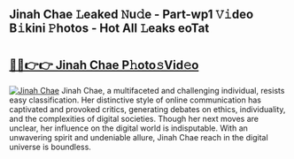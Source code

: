## Jinah Chae 𝙻eaked 𝙽u𝚍e - Part-wp1 𝚅𝚒deo B𝚒kini 𝙿hotos - Hot All 𝙻eaks eoTat

# <h2><a href="http://ld75s0a.urlbe.top/?page=Jinah+Chae">🔗🔗👉👉 Jinah Chae P𝚑oto𝚜Vid𝚎o</a></h2>

[![Jinah Chae](https://i.imgur.com/eBuTRDB.gif)](http://ld75s0a.urlbe.top/?page=Jinah+Chae)
Jinah Chae, a multifaceted and challenging individual, resists easy classification. Her distinctive style of online communication has captivated and provoked critics, generating debates on ethics, individuality, and the complexities of digital societies. Though her next moves are unclear, her influence on the digital world is indisputable. With an unwavering spirit and undeniable allure, Jinah Chae reach in the digital universe is boundless.
